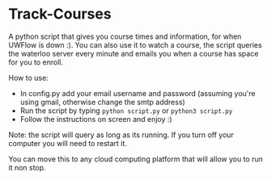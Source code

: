 # Track-Courses

A python script that gives you course times and information, for when UWFlow is down :). 
You can also use it to watch a course, the script queries the waterloo server every minute and emails you when a course has space for you to enroll.

How to use:

- In config.py add your email username and password (assuming you're using gmail, otherwise change the smtp address)
- Run the script by typing `python script.py` or `python3 script.py`
- Follow the instructions on screen and enjoy :)

Note: the script will query as long as its running. If you turn off your computer you will need to restart it.

You can move this to any cloud computing platform that will allow you to run it non stop.
